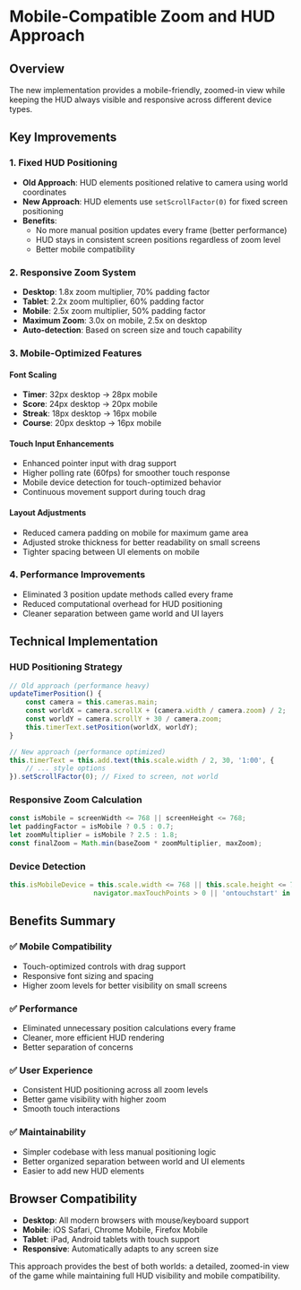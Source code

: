 # Mobile-Compatible Zoom and HUD Approach

## Overview
The new implementation provides a mobile-friendly, zoomed-in view while keeping the HUD always visible and responsive across different device types.

## Key Improvements

### 1. **Fixed HUD Positioning**
- **Old Approach**: HUD elements positioned relative to camera using world coordinates
- **New Approach**: HUD elements use `setScrollFactor(0)` for fixed screen positioning
- **Benefits**: 
  - No more manual position updates every frame (better performance)
  - HUD stays in consistent screen positions regardless of zoom level
  - Better mobile compatibility

### 2. **Responsive Zoom System**
- **Desktop**: 1.8x zoom multiplier, 70% padding factor
- **Tablet**: 2.2x zoom multiplier, 60% padding factor  
- **Mobile**: 2.5x zoom multiplier, 50% padding factor
- **Maximum Zoom**: 3.0x on mobile, 2.5x on desktop
- **Auto-detection**: Based on screen size and touch capability

### 3. **Mobile-Optimized Features**

#### Font Scaling
- **Timer**: 32px desktop → 28px mobile
- **Score**: 24px desktop → 20px mobile  
- **Streak**: 18px desktop → 16px mobile
- **Course**: 20px desktop → 16px mobile

#### Touch Input Enhancements
- Enhanced pointer input with drag support
- Higher polling rate (60fps) for smoother touch response
- Mobile device detection for touch-optimized behavior
- Continuous movement support during touch drag

#### Layout Adjustments
- Reduced camera padding on mobile for maximum game area
- Adjusted stroke thickness for better readability on small screens
- Tighter spacing between UI elements on mobile

### 4. **Performance Improvements**
- Eliminated 3 position update methods called every frame
- Reduced computational overhead for HUD positioning
- Cleaner separation between game world and UI layers

## Technical Implementation

### HUD Positioning Strategy
```javascript
// Old approach (performance heavy)
updateTimerPosition() {
    const camera = this.cameras.main;
    const worldX = camera.scrollX + (camera.width / camera.zoom) / 2;
    const worldY = camera.scrollY + 30 / camera.zoom;
    this.timerText.setPosition(worldX, worldY);
}

// New approach (performance optimized)
this.timerText = this.add.text(this.scale.width / 2, 30, '1:00', {
    // ... style options
}).setScrollFactor(0); // Fixed to screen, not world
```

### Responsive Zoom Calculation
```javascript
const isMobile = screenWidth <= 768 || screenHeight <= 768;
let paddingFactor = isMobile ? 0.5 : 0.7;
let zoomMultiplier = isMobile ? 2.5 : 1.8;
const finalZoom = Math.min(baseZoom * zoomMultiplier, maxZoom);
```

### Device Detection
```javascript
this.isMobileDevice = this.scale.width <= 768 || this.scale.height <= 768 || 
                     navigator.maxTouchPoints > 0 || 'ontouchstart' in window;
```

## Benefits Summary

### ✅ Mobile Compatibility
- Touch-optimized controls with drag support
- Responsive font sizing and spacing
- Higher zoom levels for better visibility on small screens

### ✅ Performance
- Eliminated unnecessary position calculations every frame
- Cleaner, more efficient HUD rendering
- Better separation of concerns

### ✅ User Experience
- Consistent HUD positioning across all zoom levels
- Better game visibility with higher zoom
- Smooth touch interactions

### ✅ Maintainability
- Simpler codebase with less manual positioning logic
- Better organized separation between world and UI elements
- Easier to add new HUD elements

## Browser Compatibility
- **Desktop**: All modern browsers with mouse/keyboard support
- **Mobile**: iOS Safari, Chrome Mobile, Firefox Mobile
- **Tablet**: iPad, Android tablets with touch support
- **Responsive**: Automatically adapts to any screen size

This approach provides the best of both worlds: a detailed, zoomed-in view of the game while maintaining full HUD visibility and mobile compatibility.

